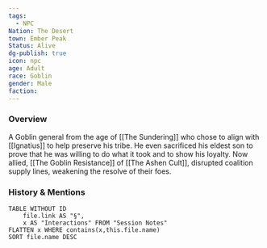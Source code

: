 ```yaml
---
tags:
  - NPC
Nation: The Desert
town: Ember Peak
Status: Alive
dg-publish: true
icon: npc
age: Adult
race: Goblin
gender: Male
faction: 
---
```


### Overview
A Goblin general from the age of [[The Sundering]] who chose to align with [[Ignatius]] to help preserve his tribe. He even sacrificed his eldest son to prove that he was willing to do what it took and to show his loyalty. Now allied, [[The Goblin Resistance]] of [[The Ashen Cult]], disrupted coalition supply lines, weakening the resolve of their foes.

### History & Mentions
```dataview
TABLE WITHOUT ID
	file.link AS "§", 
	x AS "Interactions" FROM "Session Notes"
FLATTEN x WHERE contains(x,this.file.name) 
SORT file.name DESC
```
